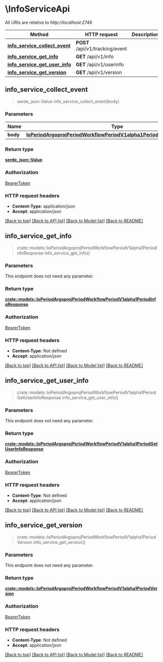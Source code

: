 # \InfoServiceApi

All URIs are relative to *http://localhost:2746*

Method | HTTP request | Description
------------- | ------------- | -------------
[**info_service_collect_event**](InfoServiceApi.md#info_service_collect_event) | **POST** /api/v1/tracking/event | 
[**info_service_get_info**](InfoServiceApi.md#info_service_get_info) | **GET** /api/v1/info | 
[**info_service_get_user_info**](InfoServiceApi.md#info_service_get_user_info) | **GET** /api/v1/userinfo | 
[**info_service_get_version**](InfoServiceApi.md#info_service_get_version) | **GET** /api/v1/version | 



## info_service_collect_event

> serde_json::Value info_service_collect_event(body)


### Parameters


Name | Type | Description  | Required | Notes
------------- | ------------- | ------------- | ------------- | -------------
**body** | [**IoPeriodArgoprojPeriodWorkflowPeriodV1alpha1PeriodCollectEventRequest**](IoPeriodArgoprojPeriodWorkflowPeriodV1alpha1PeriodCollectEventRequest.md) |  | [required] |

### Return type

[**serde_json::Value**](serde_json::Value.md)

### Authorization

[BearerToken](../README.md#BearerToken)

### HTTP request headers

- **Content-Type**: application/json
- **Accept**: application/json

[[Back to top]](#) [[Back to API list]](../README.md#documentation-for-api-endpoints) [[Back to Model list]](../README.md#documentation-for-models) [[Back to README]](../README.md)


## info_service_get_info

> crate::models::IoPeriodArgoprojPeriodWorkflowPeriodV1alpha1PeriodInfoResponse info_service_get_info()


### Parameters

This endpoint does not need any parameter.

### Return type

[**crate::models::IoPeriodArgoprojPeriodWorkflowPeriodV1alpha1PeriodInfoResponse**](io.argoproj.workflow.v1alpha1.InfoResponse.md)

### Authorization

[BearerToken](../README.md#BearerToken)

### HTTP request headers

- **Content-Type**: Not defined
- **Accept**: application/json

[[Back to top]](#) [[Back to API list]](../README.md#documentation-for-api-endpoints) [[Back to Model list]](../README.md#documentation-for-models) [[Back to README]](../README.md)


## info_service_get_user_info

> crate::models::IoPeriodArgoprojPeriodWorkflowPeriodV1alpha1PeriodGetUserInfoResponse info_service_get_user_info()


### Parameters

This endpoint does not need any parameter.

### Return type

[**crate::models::IoPeriodArgoprojPeriodWorkflowPeriodV1alpha1PeriodGetUserInfoResponse**](io.argoproj.workflow.v1alpha1.GetUserInfoResponse.md)

### Authorization

[BearerToken](../README.md#BearerToken)

### HTTP request headers

- **Content-Type**: Not defined
- **Accept**: application/json

[[Back to top]](#) [[Back to API list]](../README.md#documentation-for-api-endpoints) [[Back to Model list]](../README.md#documentation-for-models) [[Back to README]](../README.md)


## info_service_get_version

> crate::models::IoPeriodArgoprojPeriodWorkflowPeriodV1alpha1PeriodVersion info_service_get_version()


### Parameters

This endpoint does not need any parameter.

### Return type

[**crate::models::IoPeriodArgoprojPeriodWorkflowPeriodV1alpha1PeriodVersion**](io.argoproj.workflow.v1alpha1.Version.md)

### Authorization

[BearerToken](../README.md#BearerToken)

### HTTP request headers

- **Content-Type**: Not defined
- **Accept**: application/json

[[Back to top]](#) [[Back to API list]](../README.md#documentation-for-api-endpoints) [[Back to Model list]](../README.md#documentation-for-models) [[Back to README]](../README.md)

